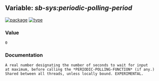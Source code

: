 ## Variable: ***sb-sys:*periodic-polling-period****
[![package](https://img.shields.io/badge/Package-SB--SYS-5f9ea0.svg?style=social&colorA=999999)](../) [![type](https://img.shields.io/badge/Type-Variable-5f9ea0.svg?style=social&colorA=999999)](../#variable) 
### Value
```
0
```
### Documentation
```
A real number designating the number of seconds to wait for input
at maximum, before calling the *PERIODIC-POLLING-FUNCTION* (if any.)
Shared between all threads, unless locally bound. EXPERIMENTAL.
```
